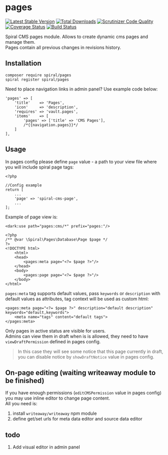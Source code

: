# pages

[![Latest Stable Version](https://poser.pugx.org/spiral/pages/v/stable)](https://packagist.org/packages/spiral/pages)
[![Total Downloads](https://poser.pugx.org/spiral/pages/downloads)](https://packagist.org/packages/spiral/pages)
[![Scrutinizer Code Quality](https://scrutinizer-ci.com/g/spiral-modules/pages/badges/quality-score.png)](https://scrutinizer-ci.com/g/spiral-modules/cms-pages)
[![Coverage Status](https://coveralls.io/repos/github/spiral-modules/pages/badge.svg)](https://coveralls.io/github/spiral-modules/pages)
[![Build Status](https://travis-ci.org/spiral-modules/pages.svg?branch=master)](https://travis-ci.org/spiral-modules/pages)

Spiral CMS pages module. Allows to create dynamic cms pages and manage them. <br/>
Pages contain all previous changes in revisions history. <br/>

## Installation
```
composer require spiral/pages
spiral register spiral/pages
```

Need to place navigation links in admin panel? Use example code below:
```
'pages' => [
    'title'    => 'Pages',
    'icon'     => 'description',
    'requires' => 'vault.pages',
    'items'    => [
        'pages' => ['title' => 'CMS Pages'],
        /*{{navigation.pages}}*/
    ]
],
```

## Usage

In pages config please define `page` value - a path to your view file where you will include spiral page tags:
```
<?php

//Config example
return [
    ...
    'page' => 'spiral-cms-page',
    ...
];

```

Example of page view is:
```
<dark:use path="pages:cms/*" prefix="pages:"/>

<?php
/** @var \Spiral\Pages\Database\Page $page */
?>
<!DOCTYPE html>
    <html>
    <head>
        <pages:meta page="<?= $page ?>"/>
    </head>
    <body>
        <pages:page page="<?= $page ?>"/>
    </body>
</html>
```

`pages:meta` tag supports default values, pass `keywords` or `description` with default values as attributes, tag context will be used as custom html:
```
<pages:meta page="<?= $page ?>" description="default description" keywords="default,keywords">
    <meta name="tags" content="default tags">
</pages:meta>
```

Only pages in active status are visible for users. <br/>
Admins can view them in draft when is is allowed, they need to have `viewDraftPermission` defined in pages config. <br/>
>In this case they will see some notice that this page currently in draft, you can disable notice by `showDraftNotice` value in pages config.

## On-page editing (waiting writeaway module to be finished)

If you have enough permissions (`editCMSPermission` value in pages config) you may use inline editor to change page content. <br/>
All you need is:

1. install `writeaway/writeaway` npm module
2. define get/set urls for meta data editor and source data editor

## todo
1. Add visual editor in admin panel
